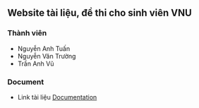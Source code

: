 ## Website tài liệu, đề thi cho sinh viên VNU

### Thành viên

- Nguyễn Anh Tuấn
- Nguyễn Văn Trường
- Trần Anh Vũ

### Document

- Link tài liệu [Documentation](https://docs.google.com/document/d/1CdJADhAmadECcyGDdf37R077Ez_9hgokrhLAS_RuXCI/edit#)
